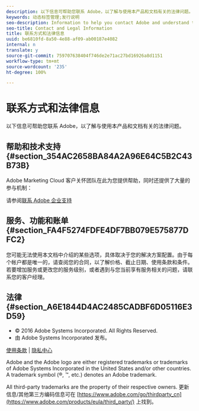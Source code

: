 ```yaml
---
description: 以下信息可帮助您联系 Adobe，以了解与使用本产品和文档有关的法律问题。
keywords: 动态标签管理;发行说明
seo-description: Information to help you contact Adobe and understand the legal issues concerning your use of this product and documentation.
seo-title: Contact and Legal Information
title: 联系方式和法律信息
uuid: be6810fd-8a50-4e88-af09-ab00187e4082
internal: n
translate: y
source-git-commit: 759707638404f746de2e71ac27bd16926a8d1151
workflow-type: tm+mt
source-wordcount: '235'
ht-degree: 100%

---
```



# 联系方式和法律信息

以下信息可帮助您联系 Adobe，以了解与使用本产品和文档有关的法律问题。


## 帮助和技术支持 {#section_354AC2658BA84A2A96E64C5B2C43B73B}

Adobe Marketing Cloud 客户关怀团队在此为您提供帮助，同时还提供了大量的参与机制：

请参阅[联系 Adobe 企业支持](https://helpx.adobe.com/contact/enterprise-support.ec.html)

## 服务、功能和账单 {#section_FA4F5274FDFE4DF7BB079E575877DFC2}

您可能无法使用本文档中介绍的某些选项，具体取决于您的解决方案配置。由于每个帐户都是唯一的，请查阅您的合同，以了解价格、截止日期、使用条款和条件。若要增加服务或更改您的服务级别，或者遇到与您当前享有服务相关的问题，请联系您的客户经理。

<!--
## Feedback {#section_8154D6D712054220A90D85FA8E92933E}
Adobe Systems welcome any suggestions or feedback regarding this solution. You can add enhancement ideas and suggestions for the Analytics suite to our [Customer Idea Exchange](https://my.omniture.com/login/?r=%2Fp%2Fsuite%2Fcurrent%2Findex.html%3Fa%3DIdeasExchange.Redirect%26redirectreason%3Dnotregistered%26referer%3Dhttp%253A%252F%252Fideas.omniture.com%252Ft5%252FAdobe-Idea-Exchange-for-Omniture%252Fidb-p%252FIdeaExchange3). -->

## 法律 {#section_A6E1844D4AC2485CADBF6D05116E3D59}


<ul class="simplelist"> 
 <li> © 2016 Adobe Systems Incorporated. All Rights Reserved. </li> 
 <li> 由 Adobe Systems Incorporated 发布。 </li> 
</ul>

[使用条款](https://www.adobe.com/go/marketingcloud_terms_of_use_cn) | [隐私中心](https://www.adobe.com/privacy/policy.html)

Adobe and the Adobe logo are either registered trademarks or trademarks of Adobe Systems Incorporated in the United States and/or other countries. A trademark symbol (®, ™, etc.) denotes an Adobe trademark.

All third-party trademarks are the property of their respective owners. 更新信息/其他第三方编码信息可在 [https://www.adobe.com/go/thirdparty_cn](https://www.adobe.com/products/eula/third_party/) 上找到。

